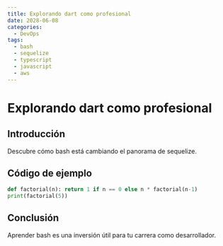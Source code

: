 ```yaml
---
title: Explorando dart como profesional
date: 2028-06-08
categories:
  - DevOps
tags:
  - bash
  - sequelize
  - typescript
  - javascript
  - aws
---
```


# Explorando dart como profesional

## Introducción

Descubre cómo bash está cambiando el panorama de sequelize.

## Código de ejemplo

```python
def factorial(n): return 1 if n == 0 else n * factorial(n-1)
print(factorial(5))
```

## Conclusión

Aprender bash es una inversión útil para tu carrera como desarrollador.